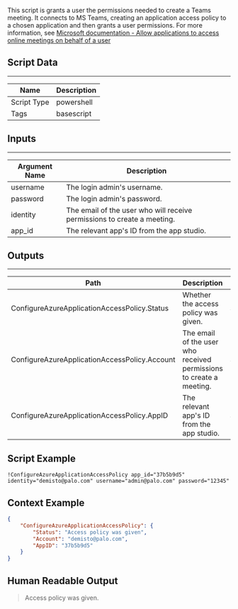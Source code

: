This script is grants a user the permissions needed to create a Teams meeting.
It connects to MS Teams, creating an application access policy to a chosen application and then grants a user permissions.
For more information, see [Microsoft documentation - Allow applications to access online meetings on behalf of a user](https://docs.microsoft.com/en-us/graph/cloud-communication-online-meeting-application-access-policy)

## Script Data

---

| **Name** | **Description** |
| --- | --- |
| Script Type | powershell |
| Tags | basescript |

## Inputs

---

| **Argument Name** | **Description** |
| --- | --- |
| username | The login admin's username. |
| password | The login admin's password. |
| identity | The email of the user who will receive permissions to create a meeting. |
| app_id | The relevant app's ID from the app studio. |

## Outputs

---

| **Path** | **Description** | **Type** |
| --- | --- | --- |
| ConfigureAzureApplicationAccessPolicy.Status | Whether the access policy was given. | String |
| ConfigureAzureApplicationAccessPolicy.Account | The email of the user who received permissions to create a meeting. | String |
| ConfigureAzureApplicationAccessPolicy.AppID | The relevant app's ID from the app studio. | String |

## Script Example

```!ConfigureAzureApplicationAccessPolicy app_id="37b5b9d5" identity="demisto@palo.com" username="admin@palo.com" password="12345"```

## Context Example

```json
{
    "ConfigureAzureApplicationAccessPolicy": {
        "Status": "Access policy was given",
        "Account": "demisto@palo.com",
        "AppID": "37b5b9d5"
    }
}
```

## Human Readable Output
>
>Access policy was given.


